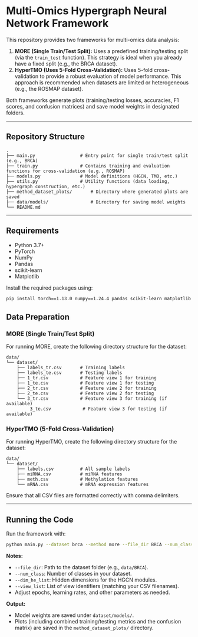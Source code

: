 # Multi-Omics Hypergraph Neural Network Framework

This repository provides two frameworks for multi-omics data analysis:

1. **MORE (Single Train/Test Split):** Uses a predefined training/testing split (via the `train_test` function). This strategy is ideal when you already have a fixed split (e.g., the BRCA dataset).
2. **HyperTMO (Uses 5-Fold Cross-Validation):**
   Uses 5-fold cross-validation to provide a robust evaluation of model performance. This approach is recommended when datasets are limited or heterogeneous (e.g., the ROSMAP dataset).

Both frameworks generate plots (training/testing losses, accuracies, F1 scores, and confusion matrices) and save model weights in designated folders.

---

## Repository Structure

```
.
├── main.py            		# Entry point for single train/test split (e.g., BRCA)
├── train.py           		# Contains training and evaluation functions for cross-validation (e.g., ROSMAP)
├── models.py          		# Model definitions (HGCN, TMO, etc.)
├── utils.py           		# Utility functions (data loading, hypergraph construction, etc.)
├── method_dataset_plots/       # Directory where generated plots are saved
├── data/models/            	# Directory for saving model weights
└── README.md  
```

---

## Requirements

- Python 3.7+
- PyTorch
- NumPy
- Pandas
- scikit-learn
- Matplotlib

Install the required packages using:

```bash
pip install torch==1.13.0 numpy==1.24.4 pandas scikit-learn matplotlib
```

## Data Preparation

### MORE (Single Train/Test Split)

For running MORE, create the following directory structure for the dataset:

```
data/
└── dataset/
    ├── labels_tr.csv       # Training labels
    ├── labels_te.csv       # Testing labels
    ├── 1_tr.csv            # Feature view 1 for training
    ├── 1_te.csv            # Feature view 1 for testing
    ├── 2_tr.csv            # Feature view 2 for training
    ├── 2_te.csv            # Feature view 2 for testing
    └── 3_tr.csv            # Feature view 3 for training (if available)
         3_te.csv            # Feature view 3 for testing (if available)
```

### HyperTMO (5-Fold Cross-Validation)

For running HyperTMO, create the following directory structure for the dataset:

```
data/
└── dataset/
    ├── labels.csv          # All sample labels
    ├── miRNA.csv           # miRNA features
    ├── meth.csv            # Methylation features
    └── mRNA.csv            # mRNA expression features
```

Ensure that all CSV files are formatted correctly with comma delimiters.

---

## Running the Code

Run the framework with:

```bash
python main.py --dataset brca --method more --file_dir BRCA --num_class <number_of_classes> --dim_he_list 400 200 200 --view_list 1 2 3 --num_epoch 20000 --lr_e 0.0005 --lr_c 0.001
```

**Notes:**

- `--file_dir`: Path to the dataset folder (e.g., `data/BRCA`).
- `--num_class`: Number of classes in your dataset.
- `--dim_he_list`: Hidden dimensions for the HGCN modules.
- `--view_list`: List of view identifiers (matching your CSV filenames).
- Adjust epochs, learning rates, and other parameters as needed.

**Output:**

- Model weights are saved under `dataset/models/`.
- Plots (including combined training/testing metrics and the confusion matrix) are saved in the `method_dataset_plots/` directory.
